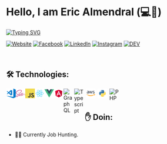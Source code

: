# Hello, I am Eric Almendral (:computer::beers:)


[![Typing SVG](https://readme-typing-svg.herokuapp.com/?font=roboto&color=e6a82c&width=500&size=18&&lines=Software+Engineer;Cloud+Computing+Practitioner;Cyber+Security+Practitioner)](https://git.io/typing-svg)

[![Website](https://img.shields.io/badge/-Website-gold?style=flat-square&logo=google&logoColor=black)](https://eralmendral.tk)
[![Facebook](https://img.shields.io/badge/-Facebook-blue?style=flat-square&logo=facebook&logoColor=white)](https://facebook.com/eralmendral) [![LinkedIn](https://img.shields.io/badge/-Linkedin-grey?style=flat-square&logo=linkedin&logoColor=white)](https://www.linkedin.com/in/eric-almendral-6a13371aa/)
[![Instagram](https://img.shields.io/badge/-Instagram-purple?style=flat-square&logo=instagram&logoColor=pink)](https://instagram.com/eralmendral/) [![DEV](https://img.shields.io/badge/-Dev-black?style=flat-square&logo=dev.to&logoColor=white)](https://dev.to/eralmendral) 

<br />

## 🛠️ Technologies:

<img align="left" alt="Visual Studio Code" width="26px" src="https://raw.githubusercontent.com/github/explore/80688e429a7d4ef2fca1e82350fe8e3517d3494d/topics/visual-studio-code/visual-studio-code.png" />
<img align="left" alt="Sass" width="26px" src="https://raw.githubusercontent.com/github/explore/80688e429a7d4ef2fca1e82350fe8e3517d3494d/topics/sass/sass.png" />
<img align="left" alt="JavaScript" width="26px" src="https://raw.githubusercontent.com/github/explore/80688e429a7d4ef2fca1e82350fe8e3517d3494d/topics/javascript/javascript.png" />
<img align="left" alt="React" width="26px" src="https://raw.githubusercontent.com/github/explore/80688e429a7d4ef2fca1e82350fe8e3517d3494d/topics/react/react.png" />
<img align="left" alt="Vue" width="26px" src="https://raw.githubusercontent.com/github/explore/80688e429a7d4ef2fca1e82350fe8e3517d3494d/topics/vue/vue.png" />
<img align="left" alt="Angular" width="26px" src="https://raw.githubusercontent.com/github/explore/80688e429a7d4ef2fca1e82350fe8e3517d3494d/topics/angular/angular.png" />
<img align="left" alt="GraphQL" width="26px" src="https://upload.wikimedia.org/wikipedia/commons/thumb/1/17/GraphQL_Logo.svg/1200px-GraphQL_Logo.svg.png" />
<img align="left" alt="Typescript" width="26px" style="margin: 0px 3px"  src="https://upload.wikimedia.org/wikipedia/commons/4/4c/Typescript_logo_2020.svg" />
<img align="left" alt="AWS" width="26px"  style="margin: 0px 3px" src="https://raw.githubusercontent.com/github/explore/fbceb94436312b6dacde68d122a5b9c7d11f9524/topics/aws/aws.png" />
<img align="left" alt="Python" width="26px" style="margin: 0px 3px" src="https://raw.githubusercontent.com/github/explore/80688e429a7d4ef2fca1e82350fe8e3517d3494d/topics/python/python.png" />
<img align="left" alt="PHP" width="26px" style="margin: 0px 3px" src="https://raw.githubusercontent.com/jmnote/z-icons/master/svg/php.svg" />

<br />
<br />

## ✋ Doin:
-  👨‍💻 Currently Job Hunting.

<br />

<!--
## 🎧 Spotify Playing

[<img src="https://novatorem-kappa-lake.vercel.app/api/spotify-playing" alt="Spotify Playing" width="450" />](https://open.spotify.com/user/swyqyimdc12jajde4vpwd2x1b)

<!--
### 📺 Latest YouTube Videos

<!-- YOUTUBE:START -->
<!-- YOUTUBE:END -->
<!--
➡️ [more videos...](https://youtube.com/eralmendral)

### 📕 Latest Blog Posts

<!-- BLOG-POST-LIST:START -->
<!-- BLOG-POST-LIST:END -->

<!--
<details>
  <summary> GitHub Stats</summary>
  <img align="left" alt="eralmendral GitHub Stats" src="https://github-readme-stats.eralmendral.vercel.app/api?username=eralmendral&show_icons=true&hide_border=true" />
</details>
 -->

